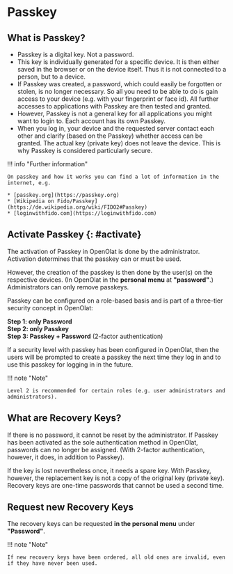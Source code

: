 # Passkey

## What is Passkey?

* Passkey is a digital key. Not a password.
* This key is individually generated for a specific device. It is then either saved in the browser or on the device itself. Thus it is not connected to a person, but to a device.
* If Passkey was created, a password, which could easily be forgotten or stolen, is no longer necessary. So all you need to be able to do is gain access to your device (e.g. with your fingerprint or face id). All further accesses to applications with Passkey are then tested and granted.
* However, Passkey is not a general key for all applications you might want to login to. Each account has its own Passkey.
* When you log in, your device and the requested server contact each other and clarify (based on the Passkey) whether access can be granted. The actual key (private key) does not leave the device. This is why Passkey is considered particularly secure.

!!! info "Further information"

    On passkey and how it works you can find a lot of information in the internet, e.g.
    
    * [passkey.org](https://passkey.org)
    * [Wikipedia on Fido/Passkey](https://de.wikipedia.org/wiki/FIDO2#Passkey)
    * [loginwithfido.com](https://loginwithfido.com)


## Activate Passkey {: #activate}

The activation of Passkey in OpenOlat is done by the administrator. Activation determines that the passkey can or must be used.

However, the creation of the passkey is then done by the user(s) on the respective devices. (In OpenOlat in the **personal menu** at **"password"**.) Administrators can only remove passkeys.

Passkey can be configured on a role-based basis and is part of a three-tier security concept in OpenOlat:

**Step 1: only Password**<br>
**Step 2: only Passkey**<br>
**Step 3: Passkey + Password**  (2-factor authentication)<br>

If a security level with passkey has been configured in OpenOlat, then the users will be prompted to create a passkey the next time they log in and to use this passkey for logging in in the future.

!!! note "Note"

    Level 2 is recommended for certain roles (e.g. user administrators and administrators).

## What are Recovery Keys?

If there is no password, it cannot be reset by the administrator. If Passkey has been activated as the sole authentication method in OpenOlat, passwords can no longer be assigned. (With 2-factor authentication, however, it does, in addition to Passkey).

If the key is lost nevertheless once, it needs a spare key. With Passkey, however, the replacement key is not a copy of the original key (private key). Recovery keys are one-time passwords that cannot be used a second time.

## Request new Recovery Keys

The recovery keys can be requested **in the personal menu** under **"Password"**.

!!! note "Note"

    If new recovery keys have been ordered, all old ones are invalid, even if they have never been used.

